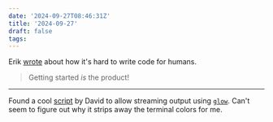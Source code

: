 ```yaml
---
date: '2024-09-27T08:46:31Z'
title: '2024-09-27'
draft: false
tags:
---
```


Erik [wrote](https://erikbern.com/2024/09/27/its-hard-to-write-code-for-humans.html) about how it's hard to write code for humans.

> Getting started _is_ the product!

---

Found a cool [script](https://github.com/charmbracelet/glow/issues/601#issuecomment-2100838870) by David to allow streaming output using [`glow`](https://github.com/charmbracelet/glow).
Can't seem to figure out why it strips away the terminal colors for me.
